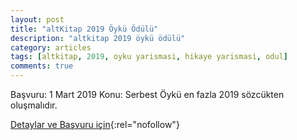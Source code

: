 ```yaml
---
layout: post
title: "altKitap 2019 Öykü Ödülü"
description: "altkitap 2019 öykü ödülü"
category: articles
tags: [altkitap, 2019, oyku yarismasi, hikaye yarismasi, odul]
comments: true
---
```


Başvuru: 1 Mart 2019
Konu: Serbest
Öykü en fazla 2019 sözcükten oluşmalıdır. 

[Detaylar ve Başvuru için](http://www.altkitap.net/altkitap2019oykuodulu/){:rel="nofollow"}